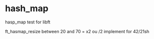 # hash_map
hasp_map test for libft

ft_hasmap_resize between 20 and 70 = x2 ou /2
implement for 42/21sh
